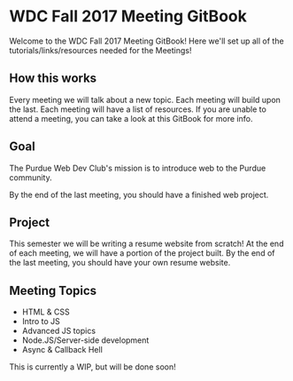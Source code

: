 # WDC Fall 2017 Meeting GitBook

Welcome to the WDC Fall 2017 Meeting GitBook! Here we'll set up all of the tutorials/links/resources needed for the Meetings!

## How this works

Every meeting we will talk about a new topic. Each meeting will build upon the last. Each meeting will have a list of resources. If you are unable to attend a meeting, you can take a look at this GitBook for more info.

## Goal

The Purdue Web Dev Club's mission is to introduce web to the Purdue community. 

By the end of the last meeting, you should have a finished web project.

## Project

This semester we will be writing a resume website from scratch! At the end of each meeting, we will have a portion of the project built. By the end of the last meeting, you should have your own resume website.

## Meeting Topics

* HTML & CSS
* Intro to JS
* Advanced JS topics
* Node.JS/Server-side development
* Async & Callback Hell
  
This is currently a WIP, but will be done soon!

